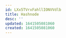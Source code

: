 ```yaml
---
id: LXx5TVrxFahllIONVVdlb
title: Hashnode
desc: ''
updated: 1641505081060
created: 1641505081060
---
```




